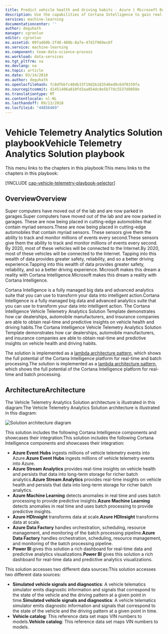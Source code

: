 ```yaml
---
title: Predict vehicle health and driving habits - Azure | Microsoft Docs
description: Use the capabilities of Cortana Intelligence to gain real-time and predictive insights on vehicle health and driving habits.
services: machine-learning
documentationcenter: ''
author: deguhath
manager: cgronlun
editor: cgronlun
ms.assetid: 09fad60b-2f48-488b-8a7e-47d1f969ec6f
ms.service: machine-learning
ms.component: team-data-science-process
ms.workload: data-services
ms.tgt_pltfrm: na
ms.devlang: na
ms.topic: article
ms.date: 03/14/2018
ms.author: deguhath
ms.openlocfilehash: fc8dfbbfc40db33f19d2b183546ed9c6df0159fa
ms.sourcegitcommit: d1451406a010fd3aa854dc8e5b77dc5537d8050e
ms.translationtype: MT
ms.contentlocale: nl-NL
ms.lasthandoff: 09/13/2018
ms.locfileid: "44856469"
---
```

# <a name="vehicle-telemetry-analytics-solution-playbook"></a><span data-ttu-id="21763-103">Vehicle Telemetry Analytics Solution playbook</span><span class="sxs-lookup"><span data-stu-id="21763-103">Vehicle Telemetry Analytics Solution playbook</span></span>
<span data-ttu-id="21763-104">This menu links to the chapters in this playbook:</span><span class="sxs-lookup"><span data-stu-id="21763-104">This menu links to the chapters in this playbook:</span></span> 

[!INCLUDE [cap-vehicle-telemetry-playbook-selector](../../../includes/cap-vehicle-telemetry-playbook-selector.md)]

## <a name="overview"></a><span data-ttu-id="21763-105">Overview</span><span class="sxs-lookup"><span data-stu-id="21763-105">Overview</span></span>
<span data-ttu-id="21763-106">Super computers have moved out of the lab and are now parked in garages.</span><span class="sxs-lookup"><span data-stu-id="21763-106">Super computers have moved out of the lab and are now parked in garages.</span></span> <span data-ttu-id="21763-107">These are now being placed in cutting-edge automobiles that contain myriad sensors.</span><span class="sxs-lookup"><span data-stu-id="21763-107">These are now being placed in cutting-edge automobiles that contain myriad sensors.</span></span> <span data-ttu-id="21763-108">These sensors give them the ability to track and monitor millions of events every second.</span><span class="sxs-lookup"><span data-stu-id="21763-108">These sensors give them the ability to track and monitor millions of events every second.</span></span> <span data-ttu-id="21763-109">By 2020, most of these vehicles will be connected to the Internet.</span><span class="sxs-lookup"><span data-stu-id="21763-109">By 2020, most of these vehicles will be connected to the Internet.</span></span> <span data-ttu-id="21763-110">Tapping into this wealth of data provides greater safety, reliability, and so a better driving experience.</span><span class="sxs-lookup"><span data-stu-id="21763-110">Tapping into this wealth of data provides greater safety, reliability, and so a better driving experience.</span></span> <span data-ttu-id="21763-111">Microsoft makes this dream a reality with Cortana Intelligence.</span><span class="sxs-lookup"><span data-stu-id="21763-111">Microsoft makes this dream a reality with Cortana Intelligence.</span></span>

<span data-ttu-id="21763-112">Cortana Intelligence is a fully managed big data and advanced analytics suite that you can use to transform your data into intelligent action.</span><span class="sxs-lookup"><span data-stu-id="21763-112">Cortana Intelligence is a fully managed big data and advanced analytics suite that you can use to transform your data into intelligent action.</span></span> <span data-ttu-id="21763-113">The Cortana Intelligence Vehicle Telemetry Analytics Solution Template demonstrates how car dealerships, automobile manufacturers, and insurance companies are able to obtain real-time and predictive insights on vehicle health and driving habits.</span><span class="sxs-lookup"><span data-stu-id="21763-113">The Cortana Intelligence Vehicle Telemetry Analytics Solution Template demonstrates how car dealerships, automobile manufacturers, and insurance companies are able to obtain real-time and predictive insights on vehicle health and driving habits.</span></span>

<span data-ttu-id="21763-114">The solution is implemented as a [lambda architecture pattern](https://en.wikipedia.org/wiki/Lambda_architecture), which shows the full potential of the Cortana Intelligence platform for real-time and batch processing.</span><span class="sxs-lookup"><span data-stu-id="21763-114">The solution is implemented as a [lambda architecture pattern](https://en.wikipedia.org/wiki/Lambda_architecture), which shows the full potential of the Cortana Intelligence platform for real-time and batch processing.</span></span>

## <a name="architecture"></a><span data-ttu-id="21763-115">Architecture</span><span class="sxs-lookup"><span data-stu-id="21763-115">Architecture</span></span>
<span data-ttu-id="21763-116">The Vehicle Telemetry Analytics Solution architecture is illustrated in this diagram:</span><span class="sxs-lookup"><span data-stu-id="21763-116">The Vehicle Telemetry Analytics Solution architecture is illustrated in this diagram:</span></span>

![Solution architecture diagram](./media/cortana-analytics-playbook-vehicle-telemetry/fig1-vehicle-telemetry-annalytics-solution-architecture.png)


<span data-ttu-id="21763-118">This solution includes the following Cortana Intelligence components and showcases their integration:</span><span class="sxs-lookup"><span data-stu-id="21763-118">This solution includes the following Cortana Intelligence components and showcases their integration:</span></span>

* <span data-ttu-id="21763-119">**Azure Event Hubs** ingests millions of vehicle telemetry events into Azure.</span><span class="sxs-lookup"><span data-stu-id="21763-119">**Azure Event Hubs** ingests millions of vehicle telemetry events into Azure.</span></span>
* <span data-ttu-id="21763-120">**Azure Stream Analytics** provides real-time insights on vehicle health and persists that data into long-term storage for richer batch analytics.</span><span class="sxs-lookup"><span data-stu-id="21763-120">**Azure Stream Analytics** provides real-time insights on vehicle health and persists that data into long-term storage for richer batch analytics.</span></span>
* <span data-ttu-id="21763-121">**Azure Machine Learning** detects anomalies in real time and uses batch processing to provide predictive insights.</span><span class="sxs-lookup"><span data-stu-id="21763-121">**Azure Machine Learning** detects anomalies in real time and uses batch processing to provide predictive insights.</span></span>
* <span data-ttu-id="21763-122">**Azure HDInsight** transforms data at scale.</span><span class="sxs-lookup"><span data-stu-id="21763-122">**Azure HDInsight** transforms data at scale.</span></span>
* <span data-ttu-id="21763-123">**Azure Data Factory** handles orchestration, scheduling, resource management, and monitoring of the batch processing pipeline.</span><span class="sxs-lookup"><span data-stu-id="21763-123">**Azure Data Factory** handles orchestration, scheduling, resource management, and monitoring of the batch processing pipeline.</span></span>
* <span data-ttu-id="21763-124">**Power BI** gives this solution a rich dashboard for real-time data and predictive analytics visualizations.</span><span class="sxs-lookup"><span data-stu-id="21763-124">**Power BI** gives this solution a rich dashboard for real-time data and predictive analytics visualizations.</span></span>

<span data-ttu-id="21763-125">This solution accesses two different data sources:</span><span class="sxs-lookup"><span data-stu-id="21763-125">This solution accesses two different data sources:</span></span> 

* <span data-ttu-id="21763-126">**Simulated vehicle signals and diagnostics**: A vehicle telematics simulator emits diagnostic information and signals that correspond to the state of the vehicle and the driving pattern at a given point in time.</span><span class="sxs-lookup"><span data-stu-id="21763-126">**Simulated vehicle signals and diagnostics**: A vehicle telematics simulator emits diagnostic information and signals that correspond to the state of the vehicle and the driving pattern at a given point in time.</span></span> 
* <span data-ttu-id="21763-127">**Vehicle catalog**: This reference data set maps VIN numbers to models.</span><span class="sxs-lookup"><span data-stu-id="21763-127">**Vehicle catalog**: This reference data set maps VIN numbers to models.</span></span>

